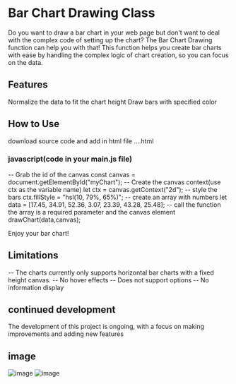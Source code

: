 # Bar Chart Drawing Class

Do you want to draw a bar chart in your web page but don't want to deal with the complex code of setting up the chart? The Bar Chart Drawing function can help you with that! This function helps you create bar charts with ease by handling the complex logic of chart creation, so you can focus on the data.

## Features

Normalize the data to fit the chart height
Draw bars with specified color

## How to Use

download source code and add in html file
....html
<canvas id='myChart'></canvas>

<script src="./barChart.js"></script>

<script src="./main.js"></script>

### javascript(code in your main.js file)

-- Grab the id of the canvas
const canvas = document.getElementById("myChart");
-- Create the canvas context(use ctx as the variable name)
let ctx = canvas.getContext("2d");
-- style the bars
ctx.fillStyle = "hsl(10, 79%, 65%)";
-- create an array with numbers
let data = [17.45, 34.91, 52.36, 3.07, 23.39, 43.28, 25.48];
-- call the function the array is a required parameter and the canvas element
drawChart(data,canvas);

Enjoy your bar chart!

## Limitations

-- The charts currently only supports horizontal bar charts with a fixed height canvas.
-- No hover effects
-- Does not support options
-- No information display

## continued development

The development of this project is ongoing, with a focus on making improvements and adding new features

## image

![image]('./screenshots/screenshot_barChart.png')
![image]('./screenshots/screenshot2_barChart.png')
